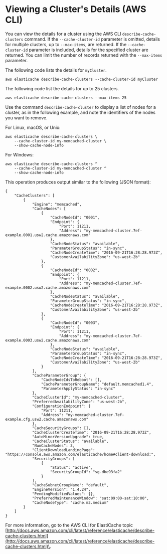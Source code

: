 # Viewing a Cluster's Details \(AWS CLI\)<a name="Clusters.ViewDetails.CLI"></a>

You can view the details for a cluster using the AWS CLI `describe-cache-clusters` command\. If the `--cache-cluster-id` parameter is omitted, details for multiple clusters, up to `--max-items`, are returned\. If the `--cache-cluster-id` parameter is included, details for the specified cluster are returned\. You can limit the number of records returned with the `--max-items` parameter\.

The following code lists the details for `myCluster`\.

```
aws elasticache describe-cache-clusters --cache-cluster-id myCluster
```

The following code list the details for up to 25 clusters\.

```
aws elasticache describe-cache-clusters --max-items 25
```

Use the command `describe-cache-cluster` to display a list of nodes for a cluster, as in the following example, and note the identifiers of the nodes you want to remove\. 

For Linux, macOS, or Unix:

```
aws elasticache describe-cache-clusters \
    --cache-cluster-id my-memcached-cluster \
    --show-cache-node-info
```

For Windows:

```
aws elasticache describe-cache-clusters ^
    --cache-cluster-id my-memcached-cluster ^
    --show-cache-node-info
```

This operation produces output similar to the following \(JSON format\):

```
{
    "CacheClusters": [
        {
            "Engine": "memcached", 
            "CacheNodes": [
                {
                    "CacheNodeId": "0001", 
                    "Endpoint": {
                        "Port": 11211, 
                        "Address": "my-memcached-cluster.7ef-example.0001.usw2.cache.amazonaws.com"
                    }, 
                    "CacheNodeStatus": "available", 
                    "ParameterGroupStatus": "in-sync", 
                    "CacheNodeCreateTime": "2016-09-21T16:28:28.973Z", 
                    "CustomerAvailabilityZone": "us-west-2b"
                }, 
                {
                    "CacheNodeId": "0002", 
                    "Endpoint": {
                        "Port": 11211, 
                        "Address": "my-memcached-cluster.7ef-example.0002.usw2.cache.amazonaws.com"
                    }, 
                    "CacheNodeStatus": "available", 
                    "ParameterGroupStatus": "in-sync", 
                    "CacheNodeCreateTime": "2016-09-21T16:28:28.973Z", 
                    "CustomerAvailabilityZone": "us-west-2b"
                }, 
                {
                    "CacheNodeId": "0003", 
                    "Endpoint": {
                        "Port": 11211, 
                        "Address": "my-memcached-cluster.7ef-example.0003.usw2.cache.amazonaws.com"
                    }, 
                    "CacheNodeStatus": "available", 
                    "ParameterGroupStatus": "in-sync", 
                    "CacheNodeCreateTime": "2016-09-21T16:28:28.973Z", 
                    "CustomerAvailabilityZone": "us-west-2b"
                }
            ], 
            "CacheParameterGroup": {
                "CacheNodeIdsToReboot": [], 
                "CacheParameterGroupName": "default.memcached1.4", 
                "ParameterApplyStatus": "in-sync"
            }, 
            "CacheClusterId": "my-memcached-cluster", 
            "PreferredAvailabilityZone": "us-west-2b", 
            "ConfigurationEndpoint": {
                "Port": 11211, 
                "Address": "my-memcached-cluster.7ef-example.cfg.usw2.cache.amazonaws.com"
            }, 
            "CacheSecurityGroups": [], 
            "CacheClusterCreateTime": "2016-09-21T16:28:28.973Z", 
            "AutoMinorVersionUpgrade": true, 
            "CacheClusterStatus": "available", 
            "NumCacheNodes": 3, 
            "ClientDownloadLandingPage": "https://console.aws.amazon.com/elasticache/home#client-download:", 
            "SecurityGroups": [
                {
                    "Status": "active", 
                    "SecurityGroupId": "sg-dbe93fa2"
                }
            ], 
            "CacheSubnetGroupName": "default", 
            "EngineVersion": "1.4.24", 
            "PendingModifiedValues": {}, 
            "PreferredMaintenanceWindow": "sat:09:00-sat:10:00", 
            "CacheNodeType": "cache.m3.medium"
        }
    ]
}
```

For more information, go to the AWS CLI for ElastiCache topic [http://docs.aws.amazon.com/cli/latest/reference/elasticache/describe-cache-clusters.html](http://docs.aws.amazon.com/cli/latest/reference/elasticache/describe-cache-clusters.html)\.